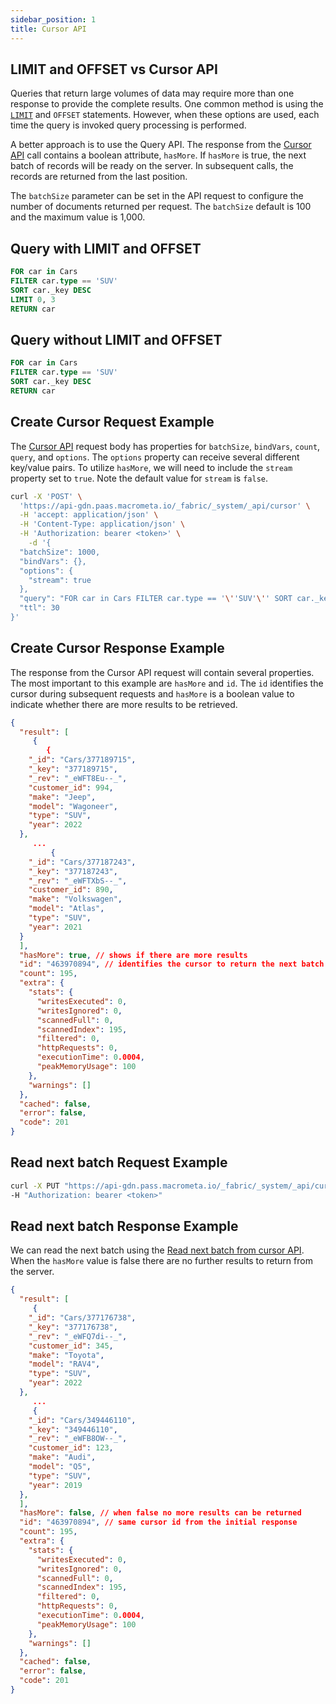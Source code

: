 ```yaml
---
sidebar_position: 1
title: Cursor API 
---
```

## LIMIT and OFFSET vs Cursor API

Queries that return large volumes of data may require more than one response to provide the complete results. One common method is using the [`LIMIT`](../../c8ql/operations/limit.md) and `OFFSET` statements. However, when these options are used, each time the query is invoked query processing is performed.

A better approach is to use the Query API.  The response from the [Cursor API](https://macrometa.com/docs/api#/operations/createQueryCursor) call contains a boolean attribute, `hasMore`. If `hasMore` is true, the next batch of records will be ready on the server. In subsequent calls, the records are returned from the last position. 

The `batchSize` parameter can be set in the API request to configure the number of documents returned per request. The `batchSize` default is 100 and the maximum value is 1,000. 

## Query with LIMIT and OFFSET

```sql
FOR car in Cars
FILTER car.type == 'SUV'
SORT car._key DESC
LIMIT 0, 3
RETURN car
```

## Query without LIMIT and OFFSET

```sql
FOR car in Cars
FILTER car.type == 'SUV'
SORT car._key DESC
RETURN car
```

## Create Cursor Request Example

The [Cursor API](https://macrometa.com/docs/api#/operations/createQueryCursor) request body has properties for `batchSize`, `bindVars`, `count`,  `query`, and `options`. The `options` property can receive several different key/value pairs. To utilize `hasMore`, we will need to include the `stream` property set to `true`. Note the default value for `stream` is `false`.

```bash
curl -X 'POST' \
  'https://api-gdn.paas.macrometa.io/_fabric/_system/_api/cursor' \
  -H 'accept: application/json' \
  -H 'Content-Type: application/json' \
  -H 'Authorization: bearer <token>' \
	-d '{
  "batchSize": 1000,
  "bindVars": {},
  "options": {
    "stream": true
  },
  "query": "FOR car in Cars FILTER car.type == '\''SUV'\'' SORT car._key DESC RETURN car",
  "ttl": 30
}'
```

## Create Cursor Response Example

The response from the Cursor API request will contain several properties. The most important to this example are `hasMore` and `id`. The `id` identifies the cursor during subsequent requests and `hasMore` is a boolean value to indicate whether there are more results to be retrieved.

```json
{
  "result": [
     {
        {
    "_id": "Cars/377189715",
    "_key": "377189715",
    "_rev": "_eWFT8Eu--_",
    "customer_id": 994,
    "make": "Jeep",
    "model": "Wagoneer",
    "type": "SUV",
    "year": 2022
  },
     ...
	     {
    "_id": "Cars/377187243",
    "_key": "377187243",
    "_rev": "_eWFTXbS--_",
    "customer_id": 890,
    "make": "Volkswagen",
    "model": "Atlas",
    "type": "SUV",
    "year": 2021
  }
  ],
  "hasMore": true, // shows if there are more results
  "id": "463970894", // identifies the cursor to return the next batch
  "count": 195,
  "extra": {
    "stats": {
      "writesExecuted": 0,
      "writesIgnored": 0,
      "scannedFull": 0,
      "scannedIndex": 195,
      "filtered": 0,
      "httpRequests": 0,
      "executionTime": 0.0004,
      "peakMemoryUsage": 100
    },
    "warnings": []
  },
  "cached": false,
  "error": false,
  "code": 201
}
```

## Read next batch Request Example

```bash
curl -X PUT "https://api-gdn.pass.macrometa.io/_fabric/_system/_api/cursor/463970894"                                                     \
-H "Authorization: bearer <token>"
```

## Read next batch Response Example

We can read the next batch using the [Read next batch from cursor API](https://macrometa.com/docs/api#/operations/modifyQueryCursor). When the `hasMore` value is false there are no further results to return from the server.

```json
{
  "result": [
     {
    "_id": "Cars/377176738",
    "_key": "377176738",
    "_rev": "_eWFQ7di--_",
    "customer_id": 345,
    "make": "Toyota",
    "model": "RAV4",
    "type": "SUV",
    "year": 2022
  },
     ...
     {
    "_id": "Cars/349446110",
    "_key": "349446110",
    "_rev": "_eWFB8OW--_",
    "customer_id": 123,
    "make": "Audi",
    "model": "Q5",
    "type": "SUV",
    "year": 2019
  },
  ],
  "hasMore": false, // when false no more results can be returned
  "id": "463970894", // same cursor id from the initial response
  "count": 195,
  "extra": {
    "stats": {
      "writesExecuted": 0,
      "writesIgnored": 0,
      "scannedFull": 0,
      "scannedIndex": 195,
      "filtered": 0,
      "httpRequests": 0,
      "executionTime": 0.0004,
      "peakMemoryUsage": 100
    },
    "warnings": []
  },
  "cached": false,
  "error": false,
  "code": 201
}
```
